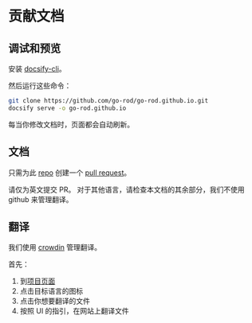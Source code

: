 # 贡献文档

## 调试和预览

安装 [docsify-cli](https://docsify.js.org/#/quickstart)。

然后运行这些命令：

```bash
git clone https://github.com/go-rod/go-rod.github.io.git
docsify serve -o go-rod.github.io
```

每当你修改文档时，页面都会自动刷新。

## 文档

只需为此 [repo](https://github.com/go-rod/go-rod.github.io.git) 创建一个 [pull request](https://docs.github.com/en/github/collaborating-with-issues-and-pull-requests/about-pull-requests)。

请仅为英文提交 PR。 对于其他语言，请检查本文档的其余部分，我们不使用 github 来管理翻译。

## 翻译

我们使用 [crowdin](https://crowdin.com/) 管理翻译。

首先：

1. 到[项目页面](https://crowdin.com/project/go-rod)
2. 点击目标语言的图标
3. 点击你想要翻译的文件
4. 按照 UI 的指引，在网站上翻译文件

